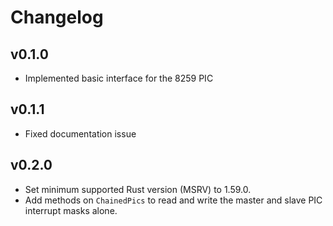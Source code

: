 # Changelog

## v0.1.0

- Implemented basic interface for the 8259 PIC

## v0.1.1

- Fixed documentation issue

## v0.2.0

- Set minimum supported Rust version (MSRV) to 1.59.0.
- Add methods on `ChainedPics` to read and write the master and slave PIC interrupt masks alone.
